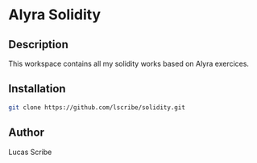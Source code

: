 # Alyra Solidity

## Description

This workspace contains all my solidity works based on Alyra exercices.

## Installation

```bash 
git clone https://github.com/lscribe/solidity.git
```

## Author
Lucas Scribe